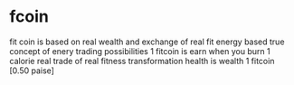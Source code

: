 # fcoin
fit coin is based on real wealth and exchange of real fit energy based true concept of enery trading possibilities
1 fitcoin is earn when you burn 1 calorie
real trade of real fitness transformation
health is wealth
1 fitcoin [0.50 paise]
